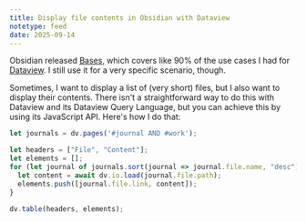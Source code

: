 ```yaml
---
title: Display file contents in Obsidian with Dataview
notetype: feed
date: 2025-09-14
---
```


Obsidian released [Bases](https://help.obsidian.md/bases),
which covers like 90% of the use cases I had for [Dataview](https://blacksmithgu.github.io/obsidian-dataview/).
I still use it for a very specific scenario, though.

Sometimes, I want to display a list of (very short) files, but I also want to display their contents.
There isn't a straightforward way to do this with Dataview and its Dataview Query Language,
but you can achieve this by using its JavaScript API. Here's how I do that:

```javascript
let journals = dv.pages('#journal AND #work');

let headers = ["File", "Content"];
let elements = [];
for (let journal of journals.sort(journal => journal.file.name, "desc")) {
  let content = await dv.io.load(journal.file.path);
  elements.push([journal.file.link, content]);
}

dv.table(headers, elements);
```
